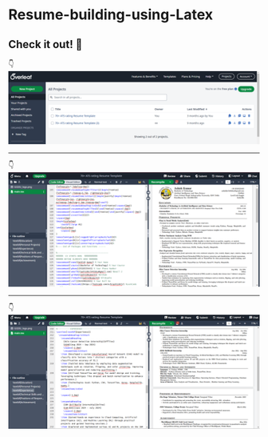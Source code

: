 # Resume-building-using-Latex

## Check it out! 🎉
👇
![Overleaf Project](https://github.com/ashishkumar43/Resume-building-using-Latex/blob/main/overleaf.png)

---
👇
![ResumePage1](https://github.com/ashishkumar43/Resume-building-using-Latex/blob/main/resume1.png)

---
👇
![ResumePage2](https://github.com/ashishkumar43/Resume-building-using-Latex/blob/main/resume2.png)

